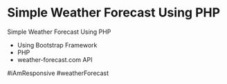 # Simple Weather Forecast Using PHP

Simple Weather Forecast Using PHP

* Using Bootstrap Framework
* PHP
* weather-forecast.com API

#iAmResponsive
#weatherForecast

